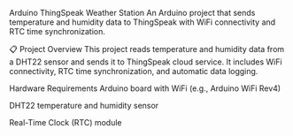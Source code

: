 Arduino ThingSpeak Weather Station
An Arduino project that sends temperature and humidity data to ThingSpeak 
with WiFi connectivity and RTC time synchronization.

📋 Project Overview
This project reads temperature and humidity data from a DHT22 sensor and sends it to ThingSpeak 
cloud service. It includes WiFi connectivity, RTC time synchronization, and automatic data logging.

Hardware Requirements
Arduino board with WiFi (e.g., Arduino WiFi Rev4)

DHT22 temperature and humidity sensor

Real-Time Clock (RTC) module